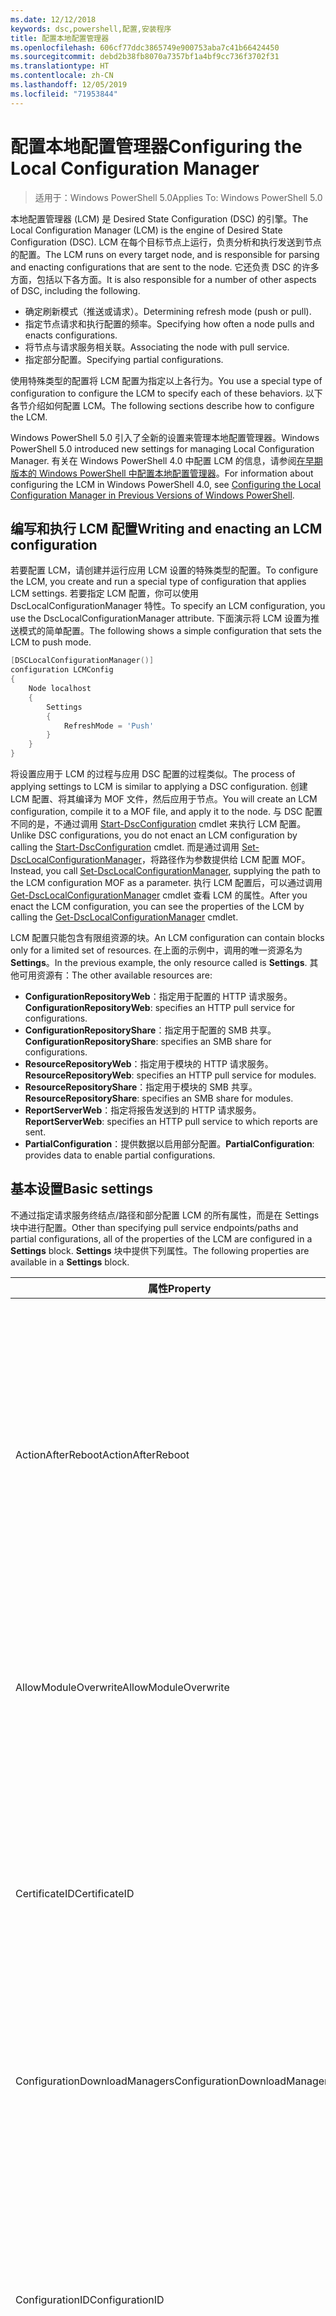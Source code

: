 ```yaml
---
ms.date: 12/12/2018
keywords: dsc,powershell,配置,安装程序
title: 配置本地配置管理器
ms.openlocfilehash: 606cf77ddc3865749e900753aba7c41b66424450
ms.sourcegitcommit: debd2b38fb8070a7357bf1a4bf9cc736f3702f31
ms.translationtype: HT
ms.contentlocale: zh-CN
ms.lasthandoff: 12/05/2019
ms.locfileid: "71953844"
---
```

# <a name="configuring-the-local-configuration-manager"></a><span data-ttu-id="22893-103">配置本地配置管理器</span><span class="sxs-lookup"><span data-stu-id="22893-103">Configuring the Local Configuration Manager</span></span>

> <span data-ttu-id="22893-104">适用于：Windows PowerShell 5.0</span><span class="sxs-lookup"><span data-stu-id="22893-104">Applies To: Windows PowerShell 5.0</span></span>

<span data-ttu-id="22893-105">本地配置管理器 (LCM) 是 Desired State Configuration (DSC) 的引擎。</span><span class="sxs-lookup"><span data-stu-id="22893-105">The Local Configuration Manager (LCM) is the engine of Desired State Configuration (DSC).</span></span>
<span data-ttu-id="22893-106">LCM 在每个目标节点上运行，负责分析和执行发送到节点的配置。</span><span class="sxs-lookup"><span data-stu-id="22893-106">The LCM runs on every target node, and is responsible for parsing and enacting configurations that are sent to the node.</span></span>
<span data-ttu-id="22893-107">它还负责 DSC 的许多方面，包括以下各方面。</span><span class="sxs-lookup"><span data-stu-id="22893-107">It is also responsible for a number of other aspects of DSC, including the following.</span></span>

- <span data-ttu-id="22893-108">确定刷新模式（推送或请求）。</span><span class="sxs-lookup"><span data-stu-id="22893-108">Determining refresh mode (push or pull).</span></span>
- <span data-ttu-id="22893-109">指定节点请求和执行配置的频率。</span><span class="sxs-lookup"><span data-stu-id="22893-109">Specifying how often a node pulls and enacts configurations.</span></span>
- <span data-ttu-id="22893-110">将节点与请求服务相关联。</span><span class="sxs-lookup"><span data-stu-id="22893-110">Associating the node with pull service.</span></span>
- <span data-ttu-id="22893-111">指定部分配置。</span><span class="sxs-lookup"><span data-stu-id="22893-111">Specifying partial configurations.</span></span>

<span data-ttu-id="22893-112">使用特殊类型的配置将 LCM 配置为指定以上各行为。</span><span class="sxs-lookup"><span data-stu-id="22893-112">You use a special type of configuration to configure the LCM to specify each of these behaviors.</span></span>
<span data-ttu-id="22893-113">以下各节介绍如何配置 LCM。</span><span class="sxs-lookup"><span data-stu-id="22893-113">The following sections describe how to configure the LCM.</span></span>

<span data-ttu-id="22893-114">Windows PowerShell 5.0 引入了全新的设置来管理本地配置管理器。</span><span class="sxs-lookup"><span data-stu-id="22893-114">Windows PowerShell 5.0 introduced new settings for managing Local Configuration Manager.</span></span>
<span data-ttu-id="22893-115">有关在 Windows PowerShell 4.0 中配置 LCM 的信息，请参阅[在早期版本的 Windows PowerShell 中配置本地配置管理器](metaconfig4.md)。</span><span class="sxs-lookup"><span data-stu-id="22893-115">For information about configuring the LCM in Windows PowerShell 4.0, see [Configuring the Local Configuration Manager in Previous Versions of Windows PowerShell](metaconfig4.md).</span></span>

## <a name="writing-and-enacting-an-lcm-configuration"></a><span data-ttu-id="22893-116">编写和执行 LCM 配置</span><span class="sxs-lookup"><span data-stu-id="22893-116">Writing and enacting an LCM configuration</span></span>

<span data-ttu-id="22893-117">若要配置 LCM，请创建并运行应用 LCM 设置的特殊类型的配置。</span><span class="sxs-lookup"><span data-stu-id="22893-117">To configure the LCM, you create and run a special type of configuration that applies LCM settings.</span></span>
<span data-ttu-id="22893-118">若要指定 LCM 配置，你可以使用 DscLocalConfigurationManager 特性。</span><span class="sxs-lookup"><span data-stu-id="22893-118">To specify an LCM configuration, you use the DscLocalConfigurationManager attribute.</span></span>
<span data-ttu-id="22893-119">下面演示将 LCM 设置为推送模式的简单配置。</span><span class="sxs-lookup"><span data-stu-id="22893-119">The following shows a simple configuration that sets the LCM to push mode.</span></span>

```powershell
[DSCLocalConfigurationManager()]
configuration LCMConfig
{
    Node localhost
    {
        Settings
        {
            RefreshMode = 'Push'
        }
    }
}
```

<span data-ttu-id="22893-120">将设置应用于 LCM 的过程与应用 DSC 配置的过程类似。</span><span class="sxs-lookup"><span data-stu-id="22893-120">The process of applying settings to LCM is similar to applying a DSC configuration.</span></span>
<span data-ttu-id="22893-121">创建 LCM 配置、将其编译为 MOF 文件，然后应用于节点。</span><span class="sxs-lookup"><span data-stu-id="22893-121">You will create an LCM configuration, compile it to a MOF file, and apply it to the node.</span></span>
<span data-ttu-id="22893-122">与 DSC 配置不同的是，不通过调用 [Start-DscConfiguration](/powershell/module/psdesiredstateconfiguration/start-dscconfiguration) cmdlet 来执行 LCM 配置。</span><span class="sxs-lookup"><span data-stu-id="22893-122">Unlike DSC configurations, you do not enact an LCM configuration by calling the [Start-DscConfiguration](/powershell/module/psdesiredstateconfiguration/start-dscconfiguration) cmdlet.</span></span>
<span data-ttu-id="22893-123">而是通过调用 [Set-DscLocalConfigurationManager](/powershell/module/PSDesiredStateConfiguration/Set-DscLocalConfigurationManager)，将路径作为参数提供给 LCM 配置 MOF。</span><span class="sxs-lookup"><span data-stu-id="22893-123">Instead, you call [Set-DscLocalConfigurationManager](/powershell/module/PSDesiredStateConfiguration/Set-DscLocalConfigurationManager), supplying the path to the LCM configuration MOF as a parameter.</span></span>
<span data-ttu-id="22893-124">执行 LCM 配置后，可以通过调用 [Get-DscLocalConfigurationManager](/powershell/module/PSDesiredStateConfiguration/Get-DscLocalConfigurationManager) cmdlet 查看 LCM 的属性。</span><span class="sxs-lookup"><span data-stu-id="22893-124">After you enact the LCM configuration, you can see the properties of the LCM by calling the [Get-DscLocalConfigurationManager](/powershell/module/PSDesiredStateConfiguration/Get-DscLocalConfigurationManager) cmdlet.</span></span>

<span data-ttu-id="22893-125">LCM 配置只能包含有限组资源的块。</span><span class="sxs-lookup"><span data-stu-id="22893-125">An LCM configuration can contain blocks only for a limited set of resources.</span></span>
<span data-ttu-id="22893-126">在上面的示例中，调用的唯一资源名为 **Settings**。</span><span class="sxs-lookup"><span data-stu-id="22893-126">In the previous example, the only resource called is **Settings**.</span></span>
<span data-ttu-id="22893-127">其他可用资源有：</span><span class="sxs-lookup"><span data-stu-id="22893-127">The other available resources are:</span></span>

* <span data-ttu-id="22893-128">**ConfigurationRepositoryWeb**：指定用于配置的 HTTP 请求服务。</span><span class="sxs-lookup"><span data-stu-id="22893-128">**ConfigurationRepositoryWeb**: specifies an HTTP pull service for configurations.</span></span>
* <span data-ttu-id="22893-129">**ConfigurationRepositoryShare**：指定用于配置的 SMB 共享。</span><span class="sxs-lookup"><span data-stu-id="22893-129">**ConfigurationRepositoryShare**: specifies an SMB share for configurations.</span></span>
* <span data-ttu-id="22893-130">**ResourceRepositoryWeb**：指定用于模块的 HTTP 请求服务。</span><span class="sxs-lookup"><span data-stu-id="22893-130">**ResourceRepositoryWeb**: specifies an HTTP pull service for modules.</span></span>
* <span data-ttu-id="22893-131">**ResourceRepositoryShare**：指定用于模块的 SMB 共享。</span><span class="sxs-lookup"><span data-stu-id="22893-131">**ResourceRepositoryShare**: specifies an SMB share for modules.</span></span>
* <span data-ttu-id="22893-132">**ReportServerWeb**：指定将报告发送到的 HTTP 请求服务。</span><span class="sxs-lookup"><span data-stu-id="22893-132">**ReportServerWeb**: specifies an HTTP pull service to which reports are sent.</span></span>
* <span data-ttu-id="22893-133">**PartialConfiguration**：提供数据以启用部分配置。</span><span class="sxs-lookup"><span data-stu-id="22893-133">**PartialConfiguration**: provides data to enable partial configurations.</span></span>

## <a name="basic-settings"></a><span data-ttu-id="22893-134">基本设置</span><span class="sxs-lookup"><span data-stu-id="22893-134">Basic settings</span></span>

<span data-ttu-id="22893-135">不通过指定请求服务终结点/路径和部分配置 LCM 的所有属性，而是在 Settings  块中进行配置。</span><span class="sxs-lookup"><span data-stu-id="22893-135">Other than specifying pull service endpoints/paths and partial configurations, all of the properties of the LCM are configured in a **Settings** block.</span></span>
<span data-ttu-id="22893-136">**Settings** 块中提供下列属性。</span><span class="sxs-lookup"><span data-stu-id="22893-136">The following properties are available in a **Settings** block.</span></span>

|  <span data-ttu-id="22893-137">属性</span><span class="sxs-lookup"><span data-stu-id="22893-137">Property</span></span>  |  <span data-ttu-id="22893-138">类型</span><span class="sxs-lookup"><span data-stu-id="22893-138">Type</span></span>  |  <span data-ttu-id="22893-139">说明</span><span class="sxs-lookup"><span data-stu-id="22893-139">Description</span></span>   |
|----------- |------- |--------------- |
| <span data-ttu-id="22893-140">ActionAfterReboot</span><span class="sxs-lookup"><span data-stu-id="22893-140">ActionAfterReboot</span></span>| <span data-ttu-id="22893-141">字符串</span><span class="sxs-lookup"><span data-stu-id="22893-141">string</span></span>| <span data-ttu-id="22893-142">指定在应用配置期间重启后进行什么操作。</span><span class="sxs-lookup"><span data-stu-id="22893-142">Specifies what happens after a reboot during the application of a configuration.</span></span> <span data-ttu-id="22893-143">可取值为 __ContinueConfiguration__ 和 __StopConfiguration__。</span><span class="sxs-lookup"><span data-stu-id="22893-143">The possible values are __"ContinueConfiguration"__ and __"StopConfiguration"__.</span></span> <ul><li> <span data-ttu-id="22893-144">__ContinueConfiguration__：在计算机重新启动后继续应用当前配置。</span><span class="sxs-lookup"><span data-stu-id="22893-144">__ContinueConfiguration__: Continue applying the current configuration after machine reboot.</span></span> <span data-ttu-id="22893-145">此为默认值</span><span class="sxs-lookup"><span data-stu-id="22893-145">This is the default value</span></span></li><li><span data-ttu-id="22893-146">__StopConfiguration__：在计算机重新启动后停止当前配置。</span><span class="sxs-lookup"><span data-stu-id="22893-146">__StopConfiguration__: Stop the current configuration after machine reboot.</span></span></li></ul>|
| <span data-ttu-id="22893-147">AllowModuleOverwrite</span><span class="sxs-lookup"><span data-stu-id="22893-147">AllowModuleOverwrite</span></span>| <span data-ttu-id="22893-148">布尔</span><span class="sxs-lookup"><span data-stu-id="22893-148">bool</span></span>| <span data-ttu-id="22893-149">若允许从请求服务下载的新配置覆盖目标节点上的旧配置，则为 __$TRUE__。</span><span class="sxs-lookup"><span data-stu-id="22893-149">__$TRUE__ if new configurations downloaded from the pull service are allowed to overwrite the old ones on the target node.</span></span> <span data-ttu-id="22893-150">否则为 $FALSE。</span><span class="sxs-lookup"><span data-stu-id="22893-150">Otherwise, $FALSE.</span></span>|
| <span data-ttu-id="22893-151">CertificateID</span><span class="sxs-lookup"><span data-stu-id="22893-151">CertificateID</span></span>| <span data-ttu-id="22893-152">字符串</span><span class="sxs-lookup"><span data-stu-id="22893-152">string</span></span>| <span data-ttu-id="22893-153">用于保护在配置中传递的凭据的证书指纹。</span><span class="sxs-lookup"><span data-stu-id="22893-153">The thumbprint of a certificate used to secure credentials passed in a configuration.</span></span> <span data-ttu-id="22893-154">更多详细信息，请参阅 [Want to secure credentials in Windows PowerShell Desired State Configuration?（希望在 Windows PowerShell Desired State Configuration 中保护凭据？）](https://blogs.msdn.com/b/powershell/archive/2014/01/31/want-to-secure-credentials-in-windows-powershell-desired-state-configuration.aspx)。</span><span class="sxs-lookup"><span data-stu-id="22893-154">For more information see [Want to secure credentials in Windows PowerShell Desired State Configuration](https://blogs.msdn.com/b/powershell/archive/2014/01/31/want-to-secure-credentials-in-windows-powershell-desired-state-configuration.aspx)?.</span></span> <br> <span data-ttu-id="22893-155">__注意：__ 如果使用 Azure 自动化 DSC 请求服务，则会自动进行管理。</span><span class="sxs-lookup"><span data-stu-id="22893-155">__Note:__ this is managed automatically if using Azure Automation DSC pull service.</span></span>|
| <span data-ttu-id="22893-156">ConfigurationDownloadManagers</span><span class="sxs-lookup"><span data-stu-id="22893-156">ConfigurationDownloadManagers</span></span>| <span data-ttu-id="22893-157">CimInstance[]</span><span class="sxs-lookup"><span data-stu-id="22893-157">CimInstance[]</span></span>| <span data-ttu-id="22893-158">已过时。</span><span class="sxs-lookup"><span data-stu-id="22893-158">Obsolete.</span></span> <span data-ttu-id="22893-159">使用 __ConfigurationRepositoryWeb__ 和 __ConfigurationRepositoryShare__ 块定义配置请求服务终结点。</span><span class="sxs-lookup"><span data-stu-id="22893-159">Use __ConfigurationRepositoryWeb__ and __ConfigurationRepositoryShare__ blocks to define configuration pull service endpoints.</span></span>|
| <span data-ttu-id="22893-160">ConfigurationID</span><span class="sxs-lookup"><span data-stu-id="22893-160">ConfigurationID</span></span>| <span data-ttu-id="22893-161">字符串</span><span class="sxs-lookup"><span data-stu-id="22893-161">string</span></span>| <span data-ttu-id="22893-162">用于向后兼容早期版本的请求服务。</span><span class="sxs-lookup"><span data-stu-id="22893-162">For backwards compatibility with older pull service versions.</span></span> <span data-ttu-id="22893-163">用于标识要从请求服务获取的配置文件的 GUID。</span><span class="sxs-lookup"><span data-stu-id="22893-163">A GUID that identifies the configuration file to get from a pull service.</span></span> <span data-ttu-id="22893-164">如果配置 MOF 名为 ConfigurationID.mof，那么节点将在请求服务上请求配置。</span><span class="sxs-lookup"><span data-stu-id="22893-164">The node will pull configurations on the pull service if the name of the configuration MOF is named ConfigurationID.mof.</span></span><br> <span data-ttu-id="22893-165">__注意：__ 如果设置此属性，将无法使用 RegistrationKey 将节点注册到请求服务  。</span><span class="sxs-lookup"><span data-stu-id="22893-165">__Note:__ If you set this property, registering the node with a pull service by using __RegistrationKey__ does not work.</span></span> <span data-ttu-id="22893-166">有关详细信息，请参阅[使用配置名称设置请求客户端](../pull-server/pullClientConfigNames.md)。</span><span class="sxs-lookup"><span data-stu-id="22893-166">For more information, see [Setting up a pull client with configuration names](../pull-server/pullClientConfigNames.md).</span></span>|
| <span data-ttu-id="22893-167">ConfigurationMode</span><span class="sxs-lookup"><span data-stu-id="22893-167">ConfigurationMode</span></span>| <span data-ttu-id="22893-168">字符串</span><span class="sxs-lookup"><span data-stu-id="22893-168">string</span></span> | <span data-ttu-id="22893-169">指定 LCM 实际如何将配置应用到目标节点。</span><span class="sxs-lookup"><span data-stu-id="22893-169">Specifies how the LCM actually applies the configuration to the target nodes.</span></span> <span data-ttu-id="22893-170">可能的值为 __ApplyOnly__、__ApplyAndMonitor__ 和 __ApplyAndAutoCorrect__。</span><span class="sxs-lookup"><span data-stu-id="22893-170">Possible values are __"ApplyOnly"__,__"ApplyAndMonitor"__, and __"ApplyAndAutoCorrect"__.</span></span> <ul><li><span data-ttu-id="22893-171">__ApplyOnly__：DSC 将应用配置，但若未向目标节点推送新配置或从服务请求新配置，则它不会执行任何进一步操作。</span><span class="sxs-lookup"><span data-stu-id="22893-171">__ApplyOnly__: DSC applies the configuration and does nothing further unless a new configuration is pushed to the target node or when a new configuration is pulled from a service.</span></span> <span data-ttu-id="22893-172">首次应用新配置后，DSC 不会检查是否偏离以前配置的状态。</span><span class="sxs-lookup"><span data-stu-id="22893-172">After initial application of a new configuration, DSC does not check for drift from a previously configured state.</span></span> <span data-ttu-id="22893-173">请注意，__ApplyOnly__ 生效前，DSC 将尝试应用配置，直到成功为止。</span><span class="sxs-lookup"><span data-stu-id="22893-173">Note that DSC will attempt to apply the configuration until it is successful before __ApplyOnly__ takes effect.</span></span> </li><li> <span data-ttu-id="22893-174">__ApplyAndMonitor__：这是默认值。</span><span class="sxs-lookup"><span data-stu-id="22893-174">__ApplyAndMonitor__: This is the default value.</span></span> <span data-ttu-id="22893-175">LCM 将应用任意新配置。</span><span class="sxs-lookup"><span data-stu-id="22893-175">The LCM applies any new configurations.</span></span> <span data-ttu-id="22893-176">首次应用新配置后，如果目标节点偏离期望状态，则 DSC 将在日志中报告差异。</span><span class="sxs-lookup"><span data-stu-id="22893-176">After initial application of a new configuration, if the target node drifts from the desired state, DSC reports the discrepancy in logs.</span></span> <span data-ttu-id="22893-177">请注意，__ApplyAndMonitor__ 生效前，DSC 将尝试应用配置，直到成功为止。</span><span class="sxs-lookup"><span data-stu-id="22893-177">Note that DSC will attempt to apply the configuration until it is successful before __ApplyAndMonitor__ takes effect.</span></span></li><li><span data-ttu-id="22893-178">__ApplyAndAutoCorrect__：DSC 将应用任何新配置。</span><span class="sxs-lookup"><span data-stu-id="22893-178">__ApplyAndAutoCorrect__: DSC applies any new configurations.</span></span> <span data-ttu-id="22893-179">首次应用新配置后，如果目标节点偏离适当状态，则 DSC 将在日志中报告差异然后重新应用当前配置。</span><span class="sxs-lookup"><span data-stu-id="22893-179">After initial application of a new configuration, if the target node drifts from the desired state, DSC reports the discrepancy in logs, and then re-applies the current configuration.</span></span></li></ul>|
| <span data-ttu-id="22893-180">ConfigurationModeFrequencyMins</span><span class="sxs-lookup"><span data-stu-id="22893-180">ConfigurationModeFrequencyMins</span></span>| <span data-ttu-id="22893-181">UInt32</span><span class="sxs-lookup"><span data-stu-id="22893-181">UInt32</span></span>| <span data-ttu-id="22893-182">检查和应用当前配置的时间间隔（以分钟为单位）。</span><span class="sxs-lookup"><span data-stu-id="22893-182">How often, in minutes, the current configuration is checked and applied.</span></span> <span data-ttu-id="22893-183">如果将 ConfigurationMode 属性设置为 ApplyOnly，则将忽略此属性。</span><span class="sxs-lookup"><span data-stu-id="22893-183">This property is ignored if the ConfigurationMode property is set to ApplyOnly.</span></span> <span data-ttu-id="22893-184">默认值为 15。</span><span class="sxs-lookup"><span data-stu-id="22893-184">The default value is 15.</span></span>|
| <span data-ttu-id="22893-185">DebugMode</span><span class="sxs-lookup"><span data-stu-id="22893-185">DebugMode</span></span>| <span data-ttu-id="22893-186">字符串</span><span class="sxs-lookup"><span data-stu-id="22893-186">string</span></span>| <span data-ttu-id="22893-187">可取值为 __None__、__ForceModuleImport__ 和 __All__。</span><span class="sxs-lookup"><span data-stu-id="22893-187">Possible values are __None__, __ForceModuleImport__, and __All__.</span></span> <ul><li><span data-ttu-id="22893-188">设置为 __None__ 可以使用缓存的资源。</span><span class="sxs-lookup"><span data-stu-id="22893-188">Set to __None__ to use cached resources.</span></span> <span data-ttu-id="22893-189">这是默认值，应在生产方案中使用。</span><span class="sxs-lookup"><span data-stu-id="22893-189">This is the default and should be used in production scenarios.</span></span></li><li><span data-ttu-id="22893-190">设置为 __ForceModuleImport__ 会导致 LCM 重载所有 DSC 资源模块，即使这些模块之前已被加载并缓存，也是如此。</span><span class="sxs-lookup"><span data-stu-id="22893-190">Setting to __ForceModuleImport__, causes the LCM to reload any DSC resource modules, even if they have been previously loaded and cached.</span></span> <span data-ttu-id="22893-191">这会影响 DSC 操作的性能，因为将在使用时重新加载每个模块。</span><span class="sxs-lookup"><span data-stu-id="22893-191">This impacts the performance of DSC operations as each module is reloaded on use.</span></span> <span data-ttu-id="22893-192">通常在调试资源时使用此值</span><span class="sxs-lookup"><span data-stu-id="22893-192">Typically you would use this value while debugging a resource</span></span></li><li><span data-ttu-id="22893-193">在此版本中，__All__ 等同于 __ForceModuleImport__</span><span class="sxs-lookup"><span data-stu-id="22893-193">In this release, __All__ is same as __ForceModuleImport__</span></span></li></ul> |
| <span data-ttu-id="22893-194">RebootNodeIfNeeded</span><span class="sxs-lookup"><span data-stu-id="22893-194">RebootNodeIfNeeded</span></span>| <span data-ttu-id="22893-195">布尔</span><span class="sxs-lookup"><span data-stu-id="22893-195">bool</span></span>| <span data-ttu-id="22893-196">将此设置为 `$true` 可使资源使用 `$global:DSCMachineStatus` 标志重新启动节点。</span><span class="sxs-lookup"><span data-stu-id="22893-196">Set this to `$true` to allow resources to reboot the Node using the `$global:DSCMachineStatus` flag.</span></span> <span data-ttu-id="22893-197">否则，你必须为要求重启的配置手动重启节点。</span><span class="sxs-lookup"><span data-stu-id="22893-197">Otherwise, you will have to manually reboot the node for any configuration that requires it.</span></span> <span data-ttu-id="22893-198">默认值为 `$false`。</span><span class="sxs-lookup"><span data-stu-id="22893-198">The default value is `$false`.</span></span> <span data-ttu-id="22893-199">若要在通过 DSC 以外的其他配置（例如 Windows Installer）执行重启条件时使用此设置，请将此设置和 [ComputerManagementDsc](https://github.com/PowerShell/ComputerManagementDsc) 模块中的 __PendingReboot__ 资源组合使用。</span><span class="sxs-lookup"><span data-stu-id="22893-199">To use this setting when a reboot condition is enacted by something other than DSC (such as Windows Installer), combine this setting with the __PendingReboot__ resource in the [ComputerManagementDsc](https://github.com/PowerShell/ComputerManagementDsc) module.</span></span>|
| <span data-ttu-id="22893-200">RefreshMode</span><span class="sxs-lookup"><span data-stu-id="22893-200">RefreshMode</span></span>| <span data-ttu-id="22893-201">字符串</span><span class="sxs-lookup"><span data-stu-id="22893-201">string</span></span>| <span data-ttu-id="22893-202">指定 LCM 如何获取配置。</span><span class="sxs-lookup"><span data-stu-id="22893-202">Specifies how the LCM gets configurations.</span></span> <span data-ttu-id="22893-203">可取值为 __Disabled__、__Push__ 和 __Pull__。</span><span class="sxs-lookup"><span data-stu-id="22893-203">The possible values are __"Disabled"__, __"Push"__, and __"Pull"__.</span></span> <ul><li><span data-ttu-id="22893-204">__Disabled__：DSC 配置对该节点禁用。</span><span class="sxs-lookup"><span data-stu-id="22893-204">__Disabled__: DSC configurations are disabled for this node.</span></span></li><li> <span data-ttu-id="22893-205">__Push__：通过调用 [Start-DscConfiguration](/powershell/module/psdesiredstateconfiguration/start-dscconfiguration) cmdlet 启动配置。</span><span class="sxs-lookup"><span data-stu-id="22893-205">__Push__: Configurations are initiated by calling the [Start-DscConfiguration](/powershell/module/psdesiredstateconfiguration/start-dscconfiguration) cmdlet.</span></span> <span data-ttu-id="22893-206">将配置立即应用到节点。</span><span class="sxs-lookup"><span data-stu-id="22893-206">The configuration is applied immediately to the node.</span></span> <span data-ttu-id="22893-207">这是默认值。</span><span class="sxs-lookup"><span data-stu-id="22893-207">This is the default value.</span></span></li><li><span data-ttu-id="22893-208">__Pull：__ 将节点配置为从请求服务或 SMB 路径定期检查配置。</span><span class="sxs-lookup"><span data-stu-id="22893-208">__Pull:__ The node is configured to regularly check for configurations from a pull service or SMB path.</span></span> <span data-ttu-id="22893-209">如果此属性被设置为 __Pull__，则必须在 __ConfigurationRepositoryWeb__ 或 __ConfigurationRepositoryShare__ 块中指定 HTTP（服务）或 SMB（共享）路径。</span><span class="sxs-lookup"><span data-stu-id="22893-209">If this property is set to __Pull__, you must specify an HTTP (service) or SMB (share) path in a __ConfigurationRepositoryWeb__ or __ConfigurationRepositoryShare__ block.</span></span></li></ul>|
| <span data-ttu-id="22893-210">RefreshFrequencyMins</span><span class="sxs-lookup"><span data-stu-id="22893-210">RefreshFrequencyMins</span></span>| <span data-ttu-id="22893-211">Uint32</span><span class="sxs-lookup"><span data-stu-id="22893-211">Uint32</span></span>| <span data-ttu-id="22893-212">LCM 按此时间间隔（以分钟为单位）检查请求服务以获取更新的配置。</span><span class="sxs-lookup"><span data-stu-id="22893-212">The time interval, in minutes, at which the LCM checks a pull service to get updated configurations.</span></span> <span data-ttu-id="22893-213">如果 LCM 未配置为请求模式，则将忽略此值。</span><span class="sxs-lookup"><span data-stu-id="22893-213">This value is ignored if the LCM is not configured in pull mode.</span></span> <span data-ttu-id="22893-214">默认值为 30。</span><span class="sxs-lookup"><span data-stu-id="22893-214">The default value is 30.</span></span>|
| <span data-ttu-id="22893-215">ReportManagers</span><span class="sxs-lookup"><span data-stu-id="22893-215">ReportManagers</span></span>| <span data-ttu-id="22893-216">CimInstance[]</span><span class="sxs-lookup"><span data-stu-id="22893-216">CimInstance[]</span></span>| <span data-ttu-id="22893-217">已过时。</span><span class="sxs-lookup"><span data-stu-id="22893-217">Obsolete.</span></span> <span data-ttu-id="22893-218">使用 __ReportServerWeb__ 块定义终结点，以将报告数据发送到请求服务。</span><span class="sxs-lookup"><span data-stu-id="22893-218">Use __ReportServerWeb__ blocks to define an endpoint to send reporting data to a pull service.</span></span>|
| <span data-ttu-id="22893-219">ResourceModuleManagers</span><span class="sxs-lookup"><span data-stu-id="22893-219">ResourceModuleManagers</span></span>| <span data-ttu-id="22893-220">CimInstance[]</span><span class="sxs-lookup"><span data-stu-id="22893-220">CimInstance[]</span></span>| <span data-ttu-id="22893-221">已过时。</span><span class="sxs-lookup"><span data-stu-id="22893-221">Obsolete.</span></span> <span data-ttu-id="22893-222">使用 __ResourceRepositoryWeb__ 和 __ResourceRepositoryShare__ 块分别定义请求服务 HTTP 终结点和 SMB 路径。</span><span class="sxs-lookup"><span data-stu-id="22893-222">Use __ResourceRepositoryWeb__ and __ResourceRepositoryShare__ blocks to define pull service HTTP endpoints or SMB paths, respectively.</span></span>|
| <span data-ttu-id="22893-223">PartialConfigurations</span><span class="sxs-lookup"><span data-stu-id="22893-223">PartialConfigurations</span></span>| <span data-ttu-id="22893-224">CimInstance</span><span class="sxs-lookup"><span data-stu-id="22893-224">CimInstance</span></span>| <span data-ttu-id="22893-225">未实现。</span><span class="sxs-lookup"><span data-stu-id="22893-225">Not implemented.</span></span> <span data-ttu-id="22893-226">不使用。</span><span class="sxs-lookup"><span data-stu-id="22893-226">Do not use.</span></span>|
| <span data-ttu-id="22893-227">StatusRetentionTimeInDays</span><span class="sxs-lookup"><span data-stu-id="22893-227">StatusRetentionTimeInDays</span></span> | <span data-ttu-id="22893-228">UInt32</span><span class="sxs-lookup"><span data-stu-id="22893-228">UInt32</span></span>| <span data-ttu-id="22893-229">LCM 保留当前配置状态的天数。</span><span class="sxs-lookup"><span data-stu-id="22893-229">The number of days the LCM keeps the status of the current configuration.</span></span>|

> [!NOTE]
> <span data-ttu-id="22893-230">LCM 基于以下条件启动 ConfigurationModeFrequencyMins  周期：</span><span class="sxs-lookup"><span data-stu-id="22893-230">The LCM starts the **ConfigurationModeFrequencyMins** cycle based on:</span></span>
>
> - <span data-ttu-id="22893-231">使用 `Set-DscLocalConfigurationManager` 应用新的元配置</span><span class="sxs-lookup"><span data-stu-id="22893-231">A new metaconfig is applied using `Set-DscLocalConfigurationManager`</span></span>
> - <span data-ttu-id="22893-232">计算机重新启动</span><span class="sxs-lookup"><span data-stu-id="22893-232">A machine restart</span></span>
>
> <span data-ttu-id="22893-233">对于计时器进程遇到故障的任何状况，会在 30 秒内检测到该状况，并且会重新启动周期。</span><span class="sxs-lookup"><span data-stu-id="22893-233">For any condition where the timer process experiences a crash, that will be detected within 30 seconds and the cycle will be restarted.</span></span>
> <span data-ttu-id="22893-234">并发操作可能会延迟周期启动，如果此操作的持续时间超过配置的频率，则下一个计时器不会启动。</span><span class="sxs-lookup"><span data-stu-id="22893-234">A concurrent operation could delay the cycle from being started, if the duration of this operation exceeds the configured cycle frequency, the next timer will not start.</span></span>
>
> <span data-ttu-id="22893-235">例如，元配置以 15 分钟请求频率进行配置，请求会在 T1 进行。</span><span class="sxs-lookup"><span data-stu-id="22893-235">Example, the metaconfig is configured at a 15 minute pull frequency and a pull occurs at T1.</span></span>  <span data-ttu-id="22893-236">节点未在 16 分钟内完成工作。</span><span class="sxs-lookup"><span data-stu-id="22893-236">The Node does not finish work for 16 minutes.</span></span>  <span data-ttu-id="22893-237">第一个 15 分钟周期会被忽略，下一个请求会在 T1+15+15 进行。</span><span class="sxs-lookup"><span data-stu-id="22893-237">The first 15 minute cycle is ignored, and next pull will happen at T1+15+15.</span></span>

## <a name="pull-service"></a><span data-ttu-id="22893-238">请求服务</span><span class="sxs-lookup"><span data-stu-id="22893-238">Pull service</span></span>

<span data-ttu-id="22893-239">LCM 配置支持定义以下类型的请求服务终结点：</span><span class="sxs-lookup"><span data-stu-id="22893-239">LCM configuration supports defining the following types of pull service endpoints:</span></span>

- <span data-ttu-id="22893-240">**配置服务器**：DSC 配置的存储库。</span><span class="sxs-lookup"><span data-stu-id="22893-240">**Configuration server**: A repository for DSC configurations.</span></span> <span data-ttu-id="22893-241">使用 **ConfigurationRepositoryWeb**（对于基于 Web 的服务器）和 **ConfigurationRepositoryShare**（对于基于 SMB 的服务器）块定义配置服务器。</span><span class="sxs-lookup"><span data-stu-id="22893-241">Define configuration servers by using **ConfigurationRepositoryWeb** (for web-based servers) and **ConfigurationRepositoryShare** (for SMB-based servers) blocks.</span></span>
- <span data-ttu-id="22893-242">**资源服务器**：打包为 PowerShell 模块的 DSC 资源存储库。</span><span class="sxs-lookup"><span data-stu-id="22893-242">**Resource server**: A repository for DSC resources, packaged as PowerShell modules.</span></span> <span data-ttu-id="22893-243">使用 **ResourceRepositoryWeb**（对于基于 Web 的服务器）和 **ResourceRepositoryShare**（对于基于 SMB 的服务器）块定义资源服务器。</span><span class="sxs-lookup"><span data-stu-id="22893-243">Define resource servers by using **ResourceRepositoryWeb** (for web-based servers) and **ResourceRepositoryShare** (for SMB-based servers) blocks.</span></span>
- <span data-ttu-id="22893-244">**报表服务器**：DSC 将报表数据发送到的服务。</span><span class="sxs-lookup"><span data-stu-id="22893-244">**Report server**: A service that DSC sends report data to.</span></span> <span data-ttu-id="22893-245">使用 **ReportServerWeb** 块定义报表服务器。</span><span class="sxs-lookup"><span data-stu-id="22893-245">Define report servers by using **ReportServerWeb** blocks.</span></span> <span data-ttu-id="22893-246">报表服务器必须是 Web 服务。</span><span class="sxs-lookup"><span data-stu-id="22893-246">A report server must be a web service.</span></span>

<span data-ttu-id="22893-247">有关请求服务的更多详细信息，请参阅 [Desired State Configuration 请求服务](../pull-server/pullServer.md)。</span><span class="sxs-lookup"><span data-stu-id="22893-247">For more details on pull service see, [Desired State Configuration Pull Service](../pull-server/pullServer.md).</span></span>

## <a name="configuration-server-blocks"></a><span data-ttu-id="22893-248">配置服务器块</span><span class="sxs-lookup"><span data-stu-id="22893-248">Configuration server blocks</span></span>

<span data-ttu-id="22893-249">若要定义基于 Web 的配置服务器，请创建 **ConfigurationRepositoryWeb** 块。</span><span class="sxs-lookup"><span data-stu-id="22893-249">To define a web-based configuration server, you create a **ConfigurationRepositoryWeb** block.</span></span>
<span data-ttu-id="22893-250">**ConfigurationRepositoryWeb** 定义以下属性。</span><span class="sxs-lookup"><span data-stu-id="22893-250">A **ConfigurationRepositoryWeb** defines the following properties.</span></span>

|<span data-ttu-id="22893-251">属性</span><span class="sxs-lookup"><span data-stu-id="22893-251">Property</span></span>|<span data-ttu-id="22893-252">类型</span><span class="sxs-lookup"><span data-stu-id="22893-252">Type</span></span>|<span data-ttu-id="22893-253">说明</span><span class="sxs-lookup"><span data-stu-id="22893-253">Description</span></span>|
|---|---|---|
|<span data-ttu-id="22893-254">AllowUnsecureConnection</span><span class="sxs-lookup"><span data-stu-id="22893-254">AllowUnsecureConnection</span></span>|<span data-ttu-id="22893-255">布尔</span><span class="sxs-lookup"><span data-stu-id="22893-255">bool</span></span>|<span data-ttu-id="22893-256">设置为 **$TRUE** 以允许无需身份验证即可从节点连接到服务器。</span><span class="sxs-lookup"><span data-stu-id="22893-256">Set to **$TRUE** to allow connections from the node to the server without authentication.</span></span> <span data-ttu-id="22893-257">设置为 **$FALSE** 以要求进行身份验证。</span><span class="sxs-lookup"><span data-stu-id="22893-257">Set to **$FALSE** to require authentication.</span></span>|
|<span data-ttu-id="22893-258">CertificateID</span><span class="sxs-lookup"><span data-stu-id="22893-258">CertificateID</span></span>|<span data-ttu-id="22893-259">字符串</span><span class="sxs-lookup"><span data-stu-id="22893-259">string</span></span>|<span data-ttu-id="22893-260">用于向服务器进行身份验证的证书指纹。</span><span class="sxs-lookup"><span data-stu-id="22893-260">The thumbprint of a certificate used to authenticate to the server.</span></span>|
|<span data-ttu-id="22893-261">ConfigurationNames</span><span class="sxs-lookup"><span data-stu-id="22893-261">ConfigurationNames</span></span>|<span data-ttu-id="22893-262">string[]</span><span class="sxs-lookup"><span data-stu-id="22893-262">String[]</span></span>|<span data-ttu-id="22893-263">目标节点将请求的配置名称的数组。</span><span class="sxs-lookup"><span data-stu-id="22893-263">An array of names of configurations to be pulled by the target node.</span></span> <span data-ttu-id="22893-264">仅当通过 RegistrationKey  将节点注册到请求服务后，才使用这些操作。</span><span class="sxs-lookup"><span data-stu-id="22893-264">These are used only if the node is registered with the pull service by using a **RegistrationKey**.</span></span> <span data-ttu-id="22893-265">有关详细信息，请参阅[使用配置名称设置请求客户端](../pull-server/pullClientConfigNames.md)。</span><span class="sxs-lookup"><span data-stu-id="22893-265">For more information, see [Setting up a pull client with configuration names](../pull-server/pullClientConfigNames.md).</span></span>|
|<span data-ttu-id="22893-266">RegistrationKey</span><span class="sxs-lookup"><span data-stu-id="22893-266">RegistrationKey</span></span>|<span data-ttu-id="22893-267">字符串</span><span class="sxs-lookup"><span data-stu-id="22893-267">string</span></span>|<span data-ttu-id="22893-268">用于将节点注册到请求服务的 GUID。</span><span class="sxs-lookup"><span data-stu-id="22893-268">A GUID that registers the node with the pull service.</span></span> <span data-ttu-id="22893-269">有关详细信息，请参阅[使用配置名称设置请求客户端](../pull-server/pullClientConfigNames.md)。</span><span class="sxs-lookup"><span data-stu-id="22893-269">For more information, see [Setting up a pull client with configuration names](../pull-server/pullClientConfigNames.md).</span></span>|
|<span data-ttu-id="22893-270">ServerURL</span><span class="sxs-lookup"><span data-stu-id="22893-270">ServerURL</span></span>|<span data-ttu-id="22893-271">字符串</span><span class="sxs-lookup"><span data-stu-id="22893-271">string</span></span>|<span data-ttu-id="22893-272">配置服务的 URL。</span><span class="sxs-lookup"><span data-stu-id="22893-272">The URL of the configuration service.</span></span>|
|<span data-ttu-id="22893-273">ProxyURL\*</span><span class="sxs-lookup"><span data-stu-id="22893-273">ProxyURL\*</span></span>|<span data-ttu-id="22893-274">字符串</span><span class="sxs-lookup"><span data-stu-id="22893-274">string</span></span>|<span data-ttu-id="22893-275">要在与配置服务通信时使用的 http 代理的 URL。</span><span class="sxs-lookup"><span data-stu-id="22893-275">The URL of the http proxy to use when communicating with the configuration service.</span></span>|
|<span data-ttu-id="22893-276">ProxyCredential\*</span><span class="sxs-lookup"><span data-stu-id="22893-276">ProxyCredential\*</span></span>|<span data-ttu-id="22893-277">pscredential</span><span class="sxs-lookup"><span data-stu-id="22893-277">pscredential</span></span>|<span data-ttu-id="22893-278">用于 http 代理的凭据。</span><span class="sxs-lookup"><span data-stu-id="22893-278">Credential to use for the http proxy.</span></span>|

> [!NOTE]
> * <span data-ttu-id="22893-279">在 Windows 版本 1809 及更高版本中受支持。</span><span class="sxs-lookup"><span data-stu-id="22893-279">Supported in Windows versions 1809 and later.</span></span>

<span data-ttu-id="22893-280">提供简化本地节点的 ConfigurationRepositoryWeb 值配置的示例脚本 - 请参阅[生成 DSC 元配置](https://docs.microsoft.com/azure/automation/automation-dsc-onboarding#generating-dsc-metaconfigurations)</span><span class="sxs-lookup"><span data-stu-id="22893-280">An example script to simplify configuring the ConfigurationRepositoryWeb value for on-premises nodes is available - see [Generating DSC metaconfigurations](https://docs.microsoft.com/azure/automation/automation-dsc-onboarding#generating-dsc-metaconfigurations)</span></span>

<span data-ttu-id="22893-281">要定义基于 SMB 的配置服务器，请创建 **ConfigurationRepositoryShare** 块。</span><span class="sxs-lookup"><span data-stu-id="22893-281">To define an SMB-based configuration server, you create a **ConfigurationRepositoryShare** block.</span></span>
<span data-ttu-id="22893-282">**ConfigurationRepositoryShare** 定义以下属性。</span><span class="sxs-lookup"><span data-stu-id="22893-282">A **ConfigurationRepositoryShare** defines the following properties.</span></span>

|<span data-ttu-id="22893-283">属性</span><span class="sxs-lookup"><span data-stu-id="22893-283">Property</span></span>|<span data-ttu-id="22893-284">类型</span><span class="sxs-lookup"><span data-stu-id="22893-284">Type</span></span>|<span data-ttu-id="22893-285">说明</span><span class="sxs-lookup"><span data-stu-id="22893-285">Description</span></span>|
|---|---|---|
|<span data-ttu-id="22893-286">凭据</span><span class="sxs-lookup"><span data-stu-id="22893-286">Credential</span></span>|<span data-ttu-id="22893-287">MSFT_Credential</span><span class="sxs-lookup"><span data-stu-id="22893-287">MSFT_Credential</span></span>|<span data-ttu-id="22893-288">用于对 SMB 共享进行身份验证的凭据。</span><span class="sxs-lookup"><span data-stu-id="22893-288">The credential used to authenticate to the SMB share.</span></span>|
|<span data-ttu-id="22893-289">SourcePath</span><span class="sxs-lookup"><span data-stu-id="22893-289">SourcePath</span></span>|<span data-ttu-id="22893-290">字符串</span><span class="sxs-lookup"><span data-stu-id="22893-290">string</span></span>|<span data-ttu-id="22893-291">SMB 共享的路径。</span><span class="sxs-lookup"><span data-stu-id="22893-291">The path of the SMB share.</span></span>|

## <a name="resource-server-blocks"></a><span data-ttu-id="22893-292">资源服务器块</span><span class="sxs-lookup"><span data-stu-id="22893-292">Resource server blocks</span></span>

<span data-ttu-id="22893-293">若要定义基于 Web 的资源服务器，请创建 **ResourceRepositoryWeb** 块。</span><span class="sxs-lookup"><span data-stu-id="22893-293">To define a web-based resource server, you create a **ResourceRepositoryWeb** block.</span></span>
<span data-ttu-id="22893-294">**ResourceRepositoryWeb** 定义以下属性。</span><span class="sxs-lookup"><span data-stu-id="22893-294">A **ResourceRepositoryWeb** defines the following properties.</span></span>

|<span data-ttu-id="22893-295">属性</span><span class="sxs-lookup"><span data-stu-id="22893-295">Property</span></span>|<span data-ttu-id="22893-296">类型</span><span class="sxs-lookup"><span data-stu-id="22893-296">Type</span></span>|<span data-ttu-id="22893-297">说明</span><span class="sxs-lookup"><span data-stu-id="22893-297">Description</span></span>|
|---|---|---|
|<span data-ttu-id="22893-298">AllowUnsecureConnection</span><span class="sxs-lookup"><span data-stu-id="22893-298">AllowUnsecureConnection</span></span>|<span data-ttu-id="22893-299">布尔</span><span class="sxs-lookup"><span data-stu-id="22893-299">bool</span></span>|<span data-ttu-id="22893-300">设置为 **$TRUE** 以允许无需身份验证即可从节点连接到服务器。</span><span class="sxs-lookup"><span data-stu-id="22893-300">Set to **$TRUE** to allow connections from the node to the server without authentication.</span></span> <span data-ttu-id="22893-301">设置为 **$FALSE** 以要求进行身份验证。</span><span class="sxs-lookup"><span data-stu-id="22893-301">Set to **$FALSE** to require authentication.</span></span>|
|<span data-ttu-id="22893-302">CertificateID</span><span class="sxs-lookup"><span data-stu-id="22893-302">CertificateID</span></span>|<span data-ttu-id="22893-303">字符串</span><span class="sxs-lookup"><span data-stu-id="22893-303">string</span></span>|<span data-ttu-id="22893-304">用于向服务器进行身份验证的证书指纹。</span><span class="sxs-lookup"><span data-stu-id="22893-304">The thumbprint of a certificate used to authenticate to the server.</span></span>|
|<span data-ttu-id="22893-305">RegistrationKey</span><span class="sxs-lookup"><span data-stu-id="22893-305">RegistrationKey</span></span>|<span data-ttu-id="22893-306">字符串</span><span class="sxs-lookup"><span data-stu-id="22893-306">string</span></span>|<span data-ttu-id="22893-307">用于将节点标识到请求服务的 GUID。</span><span class="sxs-lookup"><span data-stu-id="22893-307">A GUID that identifies the node to the pull service.</span></span>|
|<span data-ttu-id="22893-308">ServerURL</span><span class="sxs-lookup"><span data-stu-id="22893-308">ServerURL</span></span>|<span data-ttu-id="22893-309">字符串</span><span class="sxs-lookup"><span data-stu-id="22893-309">string</span></span>|<span data-ttu-id="22893-310">配置服务器的 URL。</span><span class="sxs-lookup"><span data-stu-id="22893-310">The URL of the configuration server.</span></span>|
|<span data-ttu-id="22893-311">ProxyURL\*</span><span class="sxs-lookup"><span data-stu-id="22893-311">ProxyURL\*</span></span>|<span data-ttu-id="22893-312">字符串</span><span class="sxs-lookup"><span data-stu-id="22893-312">string</span></span>|<span data-ttu-id="22893-313">要在与配置服务通信时使用的 http 代理的 URL。</span><span class="sxs-lookup"><span data-stu-id="22893-313">The URL of the http proxy to use when communicating with the configuration service.</span></span>|
|<span data-ttu-id="22893-314">ProxyCredential\*</span><span class="sxs-lookup"><span data-stu-id="22893-314">ProxyCredential\*</span></span>|<span data-ttu-id="22893-315">pscredential</span><span class="sxs-lookup"><span data-stu-id="22893-315">pscredential</span></span>|<span data-ttu-id="22893-316">用于 http 代理的凭据。</span><span class="sxs-lookup"><span data-stu-id="22893-316">Credential to use for the http proxy.</span></span>|

> [!NOTE]
> * <span data-ttu-id="22893-317">在 Windows 版本 1809 及更高版本中受支持。</span><span class="sxs-lookup"><span data-stu-id="22893-317">Supported in Windows versions 1809 and later.</span></span>

<span data-ttu-id="22893-318">提供简化本地节点的 ResourceRepositoryWeb 值配置的示例脚本 - 请参阅[生成 DSC 元配置](https://docs.microsoft.com/azure/automation/automation-dsc-onboarding#generating-dsc-metaconfigurations)</span><span class="sxs-lookup"><span data-stu-id="22893-318">An example script to simplify configuring the ResourceRepositoryWeb value for on-premises nodes is available - see [Generating DSC metaconfigurations](https://docs.microsoft.com/azure/automation/automation-dsc-onboarding#generating-dsc-metaconfigurations)</span></span>

<span data-ttu-id="22893-319">若要定义的基于 SMB 的资源服务器，请创建 **ResourceRepositoryShare** 块。</span><span class="sxs-lookup"><span data-stu-id="22893-319">To define an SMB-based resource server, you create a **ResourceRepositoryShare** block.</span></span>
<span data-ttu-id="22893-320">**ResourceRepositoryShare** 定义以下属性。</span><span class="sxs-lookup"><span data-stu-id="22893-320">**ResourceRepositoryShare** defines the following properties.</span></span>

|<span data-ttu-id="22893-321">属性</span><span class="sxs-lookup"><span data-stu-id="22893-321">Property</span></span>|<span data-ttu-id="22893-322">类型</span><span class="sxs-lookup"><span data-stu-id="22893-322">Type</span></span>|<span data-ttu-id="22893-323">说明</span><span class="sxs-lookup"><span data-stu-id="22893-323">Description</span></span>|
|---|---|---|
|<span data-ttu-id="22893-324">凭据</span><span class="sxs-lookup"><span data-stu-id="22893-324">Credential</span></span>|<span data-ttu-id="22893-325">MSFT_Credential</span><span class="sxs-lookup"><span data-stu-id="22893-325">MSFT_Credential</span></span>|<span data-ttu-id="22893-326">用于对 SMB 共享进行身份验证的凭据。</span><span class="sxs-lookup"><span data-stu-id="22893-326">The credential used to authenticate to the SMB share.</span></span> <span data-ttu-id="22893-327">有关传递凭据的示例，请参阅[设置 DSC SMB 请求服务器](../pull-server/pullServerSMB.md)</span><span class="sxs-lookup"><span data-stu-id="22893-327">For an example of passing credentials, see [Setting up a DSC SMB pull server](../pull-server/pullServerSMB.md)</span></span>|
|<span data-ttu-id="22893-328">SourcePath</span><span class="sxs-lookup"><span data-stu-id="22893-328">SourcePath</span></span>|<span data-ttu-id="22893-329">字符串</span><span class="sxs-lookup"><span data-stu-id="22893-329">string</span></span>|<span data-ttu-id="22893-330">SMB 共享的路径。</span><span class="sxs-lookup"><span data-stu-id="22893-330">The path of the SMB share.</span></span>|

## <a name="report-server-blocks"></a><span data-ttu-id="22893-331">报表服务器块</span><span class="sxs-lookup"><span data-stu-id="22893-331">Report server blocks</span></span>

<span data-ttu-id="22893-332">若要定义报表服务器，请创建 **ReportServerWeb** 块。</span><span class="sxs-lookup"><span data-stu-id="22893-332">To define a report server, you create a **ReportServerWeb** block.</span></span>
<span data-ttu-id="22893-333">报表服务器角色与基于 SMB 的请求服务不兼容。</span><span class="sxs-lookup"><span data-stu-id="22893-333">The report server role is not compatible with SMB based pull service.</span></span>
<span data-ttu-id="22893-334">**ReportServerWeb** 定义以下属性。</span><span class="sxs-lookup"><span data-stu-id="22893-334">**ReportServerWeb** defines the following properties.</span></span>

|<span data-ttu-id="22893-335">属性</span><span class="sxs-lookup"><span data-stu-id="22893-335">Property</span></span>|<span data-ttu-id="22893-336">类型</span><span class="sxs-lookup"><span data-stu-id="22893-336">Type</span></span>|<span data-ttu-id="22893-337">说明</span><span class="sxs-lookup"><span data-stu-id="22893-337">Description</span></span>|
|---|---|---|
|<span data-ttu-id="22893-338">AllowUnsecureConnection</span><span class="sxs-lookup"><span data-stu-id="22893-338">AllowUnsecureConnection</span></span>|<span data-ttu-id="22893-339">布尔</span><span class="sxs-lookup"><span data-stu-id="22893-339">bool</span></span>|<span data-ttu-id="22893-340">设置为 **$TRUE** 以允许无需身份验证即可从节点连接到服务器。</span><span class="sxs-lookup"><span data-stu-id="22893-340">Set to **$TRUE** to allow connections from the node to the server without authentication.</span></span> <span data-ttu-id="22893-341">设置为 **$FALSE** 以要求进行身份验证。</span><span class="sxs-lookup"><span data-stu-id="22893-341">Set to **$FALSE** to require authentication.</span></span>|
|<span data-ttu-id="22893-342">CertificateID</span><span class="sxs-lookup"><span data-stu-id="22893-342">CertificateID</span></span>|<span data-ttu-id="22893-343">字符串</span><span class="sxs-lookup"><span data-stu-id="22893-343">string</span></span>|<span data-ttu-id="22893-344">用于向服务器进行身份验证的证书指纹。</span><span class="sxs-lookup"><span data-stu-id="22893-344">The thumbprint of a certificate used to authenticate to the server.</span></span>|
|<span data-ttu-id="22893-345">RegistrationKey</span><span class="sxs-lookup"><span data-stu-id="22893-345">RegistrationKey</span></span>|<span data-ttu-id="22893-346">字符串</span><span class="sxs-lookup"><span data-stu-id="22893-346">string</span></span>|<span data-ttu-id="22893-347">用于将节点标识到请求服务的 GUID。</span><span class="sxs-lookup"><span data-stu-id="22893-347">A GUID that identifies the node to the pull service.</span></span>|
|<span data-ttu-id="22893-348">ServerURL</span><span class="sxs-lookup"><span data-stu-id="22893-348">ServerURL</span></span>|<span data-ttu-id="22893-349">字符串</span><span class="sxs-lookup"><span data-stu-id="22893-349">string</span></span>|<span data-ttu-id="22893-350">配置服务器的 URL。</span><span class="sxs-lookup"><span data-stu-id="22893-350">The URL of the configuration server.</span></span>|
|<span data-ttu-id="22893-351">ProxyURL\*</span><span class="sxs-lookup"><span data-stu-id="22893-351">ProxyURL\*</span></span>|<span data-ttu-id="22893-352">字符串</span><span class="sxs-lookup"><span data-stu-id="22893-352">string</span></span>|<span data-ttu-id="22893-353">要在与配置服务通信时使用的 http 代理的 URL。</span><span class="sxs-lookup"><span data-stu-id="22893-353">The URL of the http proxy to use when communicating with the configuration service.</span></span>|
|<span data-ttu-id="22893-354">ProxyCredential\*</span><span class="sxs-lookup"><span data-stu-id="22893-354">ProxyCredential\*</span></span>|<span data-ttu-id="22893-355">pscredential</span><span class="sxs-lookup"><span data-stu-id="22893-355">pscredential</span></span>|<span data-ttu-id="22893-356">用于 http 代理的凭据。</span><span class="sxs-lookup"><span data-stu-id="22893-356">Credential to use for the http proxy.</span></span>|

> [!NOTE]
> * <span data-ttu-id="22893-357">在 Windows 版本 1809 及更高版本中受支持。</span><span class="sxs-lookup"><span data-stu-id="22893-357">Supported in Windows versions 1809 and later.</span></span>

<span data-ttu-id="22893-358">提供简化本地节点的 ReportServerWeb 值配置的示例脚本 - 请参阅[生成 DSC 元配置](https://docs.microsoft.com/azure/automation/automation-dsc-onboarding#generating-dsc-metaconfigurations)</span><span class="sxs-lookup"><span data-stu-id="22893-358">An example script to simplify configuring the ReportServerWeb value for on-premises nodes is available - see [Generating DSC metaconfigurations](https://docs.microsoft.com/azure/automation/automation-dsc-onboarding#generating-dsc-metaconfigurations)</span></span>

## <a name="partial-configurations"></a><span data-ttu-id="22893-359">部分配置</span><span class="sxs-lookup"><span data-stu-id="22893-359">Partial configurations</span></span>

<span data-ttu-id="22893-360">若要定义部分配置，请创建 **PartialConfiguration** 块。</span><span class="sxs-lookup"><span data-stu-id="22893-360">To define a partial configuration, you create a **PartialConfiguration** block.</span></span>
<span data-ttu-id="22893-361">有关部分配置的详细信息，请参阅 [DSC 部分配置](../pull-server/partialConfigs.md)。</span><span class="sxs-lookup"><span data-stu-id="22893-361">For more information about partial configurations, see [DSC Partial configurations](../pull-server/partialConfigs.md).</span></span>
<span data-ttu-id="22893-362">**PartialConfiguration** 定义以下属性。</span><span class="sxs-lookup"><span data-stu-id="22893-362">**PartialConfiguration** defines the following properties.</span></span>

|<span data-ttu-id="22893-363">属性</span><span class="sxs-lookup"><span data-stu-id="22893-363">Property</span></span>|<span data-ttu-id="22893-364">类型</span><span class="sxs-lookup"><span data-stu-id="22893-364">Type</span></span>|<span data-ttu-id="22893-365">说明</span><span class="sxs-lookup"><span data-stu-id="22893-365">Description</span></span>|
|---|---|---|
|<span data-ttu-id="22893-366">ConfigurationSource</span><span class="sxs-lookup"><span data-stu-id="22893-366">ConfigurationSource</span></span>|<span data-ttu-id="22893-367">string[]</span><span class="sxs-lookup"><span data-stu-id="22893-367">string[]</span></span>|<span data-ttu-id="22893-368">以前在 ConfigurationRepositoryWeb  和 ConfigurationRepositoryShare  块中定义的配置服务器的名称数组，将从其中拉取部分配置。</span><span class="sxs-lookup"><span data-stu-id="22893-368">An array of names of configuration servers, previously defined in **ConfigurationRepositoryWeb** and **ConfigurationRepositoryShare** blocks, where the partial configuration is pulled from.</span></span>|
|<span data-ttu-id="22893-369">DependsOn</span><span class="sxs-lookup"><span data-stu-id="22893-369">DependsOn</span></span>|<span data-ttu-id="22893-370">string{}</span><span class="sxs-lookup"><span data-stu-id="22893-370">string{}</span></span>|<span data-ttu-id="22893-371">应用此部分配置之前必须完成的其他配置名称的列表。</span><span class="sxs-lookup"><span data-stu-id="22893-371">A list of names of other configurations that must be completed before this partial configuration is applied.</span></span>|
|<span data-ttu-id="22893-372">说明</span><span class="sxs-lookup"><span data-stu-id="22893-372">Description</span></span>|<span data-ttu-id="22893-373">字符串</span><span class="sxs-lookup"><span data-stu-id="22893-373">string</span></span>|<span data-ttu-id="22893-374">用于描述部分配置的文本。</span><span class="sxs-lookup"><span data-stu-id="22893-374">Text used to describe the partial configuration.</span></span>|
|<span data-ttu-id="22893-375">ExclusiveResources</span><span class="sxs-lookup"><span data-stu-id="22893-375">ExclusiveResources</span></span>|<span data-ttu-id="22893-376">string[]</span><span class="sxs-lookup"><span data-stu-id="22893-376">string[]</span></span>|<span data-ttu-id="22893-377">此部分配置专用的资源数组。</span><span class="sxs-lookup"><span data-stu-id="22893-377">An array of resources exclusive to this partial configuration.</span></span>|
|<span data-ttu-id="22893-378">RefreshMode</span><span class="sxs-lookup"><span data-stu-id="22893-378">RefreshMode</span></span>|<span data-ttu-id="22893-379">字符串</span><span class="sxs-lookup"><span data-stu-id="22893-379">string</span></span>|<span data-ttu-id="22893-380">指定 LCM 如何获取此部分配置。</span><span class="sxs-lookup"><span data-stu-id="22893-380">Specifies how the LCM gets this partial configuration.</span></span> <span data-ttu-id="22893-381">可取值为 __Disabled__、__Push__ 和 __Pull__。</span><span class="sxs-lookup"><span data-stu-id="22893-381">The possible values are __"Disabled"__, __"Push"__, and __"Pull"__.</span></span> <ul><li><span data-ttu-id="22893-382">__Disabled__：禁用此部分配置。</span><span class="sxs-lookup"><span data-stu-id="22893-382">__Disabled__: This partial configuration is disabled.</span></span></li><li> <span data-ttu-id="22893-383">__Push__：通过调用 [Publish-DscConfiguration](/powershell/module/PSDesiredStateConfiguration/Publish-DscConfiguration) cmdlet 将部分配置推送到节点。</span><span class="sxs-lookup"><span data-stu-id="22893-383">__Push__: The partial configuration is pushed to the node by calling the [Publish-DscConfiguration](/powershell/module/PSDesiredStateConfiguration/Publish-DscConfiguration) cmdlet.</span></span> <span data-ttu-id="22893-384">从服务推送或请求该节点的所有部分配置后，可以通过调用 `Start-DscConfiguration –UseExisting` 来启动配置。</span><span class="sxs-lookup"><span data-stu-id="22893-384">After all partial configurations for the node are either pushed or pulled from a service, the configuration can be started by calling `Start-DscConfiguration –UseExisting`.</span></span> <span data-ttu-id="22893-385">这是默认值。</span><span class="sxs-lookup"><span data-stu-id="22893-385">This is the default value.</span></span></li><li><span data-ttu-id="22893-386">__Pull：__ 将节点配置为从拉取服务定期检查部分配置。</span><span class="sxs-lookup"><span data-stu-id="22893-386">__Pull:__ The node is configured to regularly check for partial configuration from a pull service.</span></span> <span data-ttu-id="22893-387">如果将此属性设置为 __Pull__，则必须在 __ConfigurationSource__ 属性中指定请求服务。</span><span class="sxs-lookup"><span data-stu-id="22893-387">If this property is set to __Pull__, you must specify a pull service in a __ConfigurationSource__ property.</span></span> <span data-ttu-id="22893-388">有关 Azure 自动化请求服务的详细信息，请参阅 [Azure 自动化 DSC 概述](https://docs.microsoft.com/azure/automation/automation-dsc-overview)。</span><span class="sxs-lookup"><span data-stu-id="22893-388">For more information about Azure Automation pull service, see [Azure Automation DSC Overview](https://docs.microsoft.com/azure/automation/automation-dsc-overview).</span></span></li></ul>|
|<span data-ttu-id="22893-389">ResourceModuleSource</span><span class="sxs-lookup"><span data-stu-id="22893-389">ResourceModuleSource</span></span>|<span data-ttu-id="22893-390">string[]</span><span class="sxs-lookup"><span data-stu-id="22893-390">string[]</span></span>|<span data-ttu-id="22893-391">可从中下载此部分配置所需资源的资源服务器的名称数组。</span><span class="sxs-lookup"><span data-stu-id="22893-391">An array of the names of resource servers from which to download required resources for this partial configuration.</span></span> <span data-ttu-id="22893-392">这些名称必须表示之前在 ResourceRepositoryWeb  和 ResourceRepositoryShare  块中定义的服务终结点。</span><span class="sxs-lookup"><span data-stu-id="22893-392">These names must refer to service endpoints previously defined in **ResourceRepositoryWeb** and **ResourceRepositoryShare** blocks.</span></span>|

<span data-ttu-id="22893-393">__注意：__ Azure 自动化 DSC 支持部分配置，但每个节点只能从每个自动化帐户中请求一个配置。</span><span class="sxs-lookup"><span data-stu-id="22893-393">__Note:__ partial configurations are supported with Azure Automation DSC, but only one configuration can be pulled from each automation account per node.</span></span>

## <a name="see-also"></a><span data-ttu-id="22893-394">另请参阅</span><span class="sxs-lookup"><span data-stu-id="22893-394">See Also</span></span>

### <a name="concepts"></a><span data-ttu-id="22893-395">概念</span><span class="sxs-lookup"><span data-stu-id="22893-395">Concepts</span></span>
[<span data-ttu-id="22893-396">Desired State Configuration 概述</span><span class="sxs-lookup"><span data-stu-id="22893-396">Desired State Configuration Overview</span></span>](../overview/overview.md)

[<span data-ttu-id="22893-397">Azure 自动化 DSC 入门</span><span class="sxs-lookup"><span data-stu-id="22893-397">Getting started with Azure Automation DSC</span></span>](https://docs.microsoft.com/azure/automation/automation-dsc-getting-started)

### <a name="other-resources"></a><span data-ttu-id="22893-398">其他资源</span><span class="sxs-lookup"><span data-stu-id="22893-398">Other Resources</span></span>

[<span data-ttu-id="22893-399">Set-DscLocalConfigurationManager</span><span class="sxs-lookup"><span data-stu-id="22893-399">Set-DscLocalConfigurationManager</span></span>](/powershell/module/PSDesiredStateConfiguration/Set-DscLocalConfigurationManager)

[<span data-ttu-id="22893-400">使用配置名称设置请求客户端</span><span class="sxs-lookup"><span data-stu-id="22893-400">Setting up a pull client with configuration names</span></span>](../pull-server/pullClientConfigNames.md)
